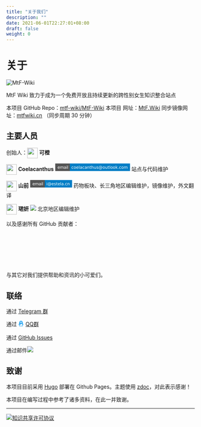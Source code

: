 ```yaml
---
title: "关于我们"
description: ""
date: 2021-06-01T22:27:01+08:00
draft: false
weight: 0
---
```


# 关于
![MtF-Wiki](./logo-long.png)

MtF Wiki 致力于成为一个免费开放且持续更新的跨性别女生知识整合站点

本项目 <i class="bi bi-github" aria-label="GitHub"></i> GitHub Repo：[mtf-wiki/MtF-Wiki](https://github.com/mtf-wiki/MtF-Wiki/)
本项目 <i class="bi bi-link-45deg" aria-label="Website"></i> 网址：[MtF.Wiki](https://mtf.wiki/)
<i class="bi bi-link-45deg" aria-label="Website"></i> 同步镜像网址：[mtfwiki.cn](https://mtfwiki.cn/) （同步周期 30 分钟）


<link rel="stylesheet" href="https://cdn.jsdelivr.net/npm/bootstrap-icons@1.5.0/font/bootstrap-icons.css">


## 主要人员

创始人：<img src="https://avatars.githubusercontent.com/u/27522149?s=64?v=4" style="display: inline; height:2em;vertical-align: middle;"/> **可橙** <a style="color: unset;" href="https://github.com/kenchiu233"><i class="bi bi-github" aria-label="GitHub"></i></a> 


<img src="https://avatars.githubusercontent.com/u/43064781?v=4?s=64" style="display: inline; height:2em;vertical-align: middle;"/> **Coelacanthus** <a style="color: unset;" href="https://github.com/CoelacanthusHex"><i class="bi bi-github" aria-label="GitHub"></i></a> <a href=" mailto:coelacanthus@outlook.com"><svg xmlns="http://www.w3.org/2000/svg" xmlns:xlink="http://www.w3.org/1999/xlink" width="200" height="20" role="img" aria-label="email: coelacanthus@outlook.com"><title>email: coelacanthus@outlook.com</title><g shape-rendering="crispEdges"><rect width="39" height="20" fill="#555"/><rect x="39" width="161" height="20" fill="#007ec6"/></g><g fill="#fff" text-anchor="middle" font-family="Verdana,Geneva,DejaVu Sans,sans-serif" text-rendering="geometricPrecision" font-size="110"><text x="205" y="140" transform="scale(.1)" fill="#fff" textLength="290">email</text><text x="1185" y="140" transform="scale(.1)" fill="#fff" textLength="1510">coelacanthus@outlook.com</text></g></svg></a>
站点与代码维护

<img src="https://avatars.githubusercontent.com/u/26759054?v=4?s=64" style="display: inline; height:2em;vertical-align: middle;"/> **山前** <a style="color: unset;" href="http://github.com/saeziae"><i class="bi bi-github" aria-label="GitHub"></i></a> <a style="color: unset;" href="http://twitter.com/saeziae"><i class="bi bi-twitter" style="color:#1DA1F2" aria-label="Twitter"></i></a> <a href="mailto:i@estela.cn">
<svg xmlns="http://www.w3.org/2000/svg" xmlns:xlink="http://www.w3.org/1999/xlink" width="112" height="20" role="img" aria-label="email: i@estela.cn"><title>email: i@estela.cn</title><g shape-rendering="crispEdges"><rect width="39" height="20" fill="#555"/><rect x="39" width="73" height="20" fill="#007ec6"/></g><g fill="#fff" text-anchor="middle" font-family="Verdana,Geneva,DejaVu Sans,sans-serif" text-rendering="geometricPrecision" font-size="110"><text x="205" y="140" transform="scale(.1)" fill="#fff" textLength="290">email</text><text x="745" y="140" transform="scale(.1)" fill="#fff" textLength="630">i@estela.cn</text></g></svg></a>
药物板块、长三角地区编辑维护，镜像维护，外文翻译

<img src="https://avatars.githubusercontent.com/u/44055214?v=4?s=64" style="display: inline; height:2em;vertical-align: middle;"/> **珺妍** <a style="color: unset;" href="http://github.com/saeziae" class="bi bi-github" aria-label="GitHub"></i></a> <a href=" mailto:llh721113@outlook.com"><img style="display:inline;" src="https://img.shields.io/static/v1?label=email&message=llh721113@outlook.com&color=blue&style=flat-square"></a>
北京地区编辑维护


以及感谢所有 GitHub 贡献者：
<div style="padding:20px"><ul id="cons" style="list-style: none;"></ul><br></div>
<br/>
<p style="float:none;clear:both;">与其它对我们提供帮助和资讯的小可爱们。</p>

<script>var getJSON = function(url, callback) {var xhr = new XMLHttpRequest();xhr.open('GET', url, true);xhr.responseType = 'json';xhr.onload = function() {var status = xhr.status;if (status === 200) {callback(null, xhr.response);} else {callback(status, xhr.response);}};xhr.send();};getJSON('https://api.github.com/repos/mtf-wiki/MtF-Wiki/contributors',function(err, data) {if (err === null) {for(i in data){var para = document.createElement("li");var node = document.createElement("a");var node2 = document.createElement("img");para.style="margin: 4px;float: left;";node2.style="width: 32px;height: 32px;border-radius: 50%;";node.href=data[i].html_url;node2.src=data[i].avatar_url;node.appendChild(node2);para.appendChild(node);var element = document.getElementById("cons");element.appendChild(para);}}});</script>

## 联络

通过 <a style="color: unset;" href="https://t.me/MtFwiki"><i style="color:#1DA1F2" class="bi bi-telegram"></i> Telegram 群</a>

通过 <a style="color: unset;" href="https://jq.qq.com/?_wv=1027&k=O9hgBAFz"><svg style="display: inline; height:1.4em;vertical-align: middle;" fill="#1DA1F2" role="img" class="bi" viewBox="0 0 32 32" xmlns="http://www.w3.org/2000/svg"><path d="M21.395 15.035a39.548 39.548 0 0 0-.803-2.264l-1.079-2.695c.001-.032.014-.562.014-.836C19.526 4.632 17.351 0 12 0S4.474 4.632 4.474 9.241c0 .274.013.804.014.836l-1.08 2.695a38.97 38.97 0 0 0-.802 2.264c-1.021 3.283-.69 4.643-.438 4.673.54.065 2.103-2.472 2.103-2.472 0 1.469.756 3.387 2.394 4.771-.612.188-1.363.479-1.845.835-.434.32-.379.646-.301.778.343.578 5.883.369 7.482.189 1.6.18 7.14.389 7.483-.189.078-.132.132-.458-.301-.778-.483-.356-1.233-.646-1.846-.836 1.637-1.384 2.393-3.302 2.393-4.771 0 0 1.563 2.537 2.103 2.472.251-.03.581-1.39-.438-4.673zM12.662 4.846c.039-1.052.659-1.878 1.385-1.846s1.281.912 1.242 1.964c-.039 1.051-.659 1.878-1.385 1.846s-1.282-.912-1.242-1.964zM9.954 3c.725-.033 1.345.794 1.384 1.846.04 1.052-.517 1.931-1.242 1.963-.726.033-1.346-.794-1.385-1.845C8.672 3.912 9.228 3.033 9.954 3zM7.421 8.294c.194-.43 2.147-.908 4.566-.908h.026c2.418 0 4.372.479 4.566.908a.14.14 0 0 1 .014.061c0 .031-.01.059-.026.083-.163.238-2.333 1.416-4.553 1.416h-.026c-2.221 0-4.39-1.178-4.553-1.416a.136.136 0 0 1-.014-.144zm10.422 8.622c-.22 3.676-2.403 5.987-5.774 6.021h-.137c-3.37-.033-5.554-2.345-5.773-6.021-.081-1.35.001-2.496.147-3.43.318.063.638.122.958.176v3.506s1.658.334 3.318.103v-3.225c.488.027.96.04 1.406.034h.025c1.678.021 3.714-.204 5.683-.594.146.934.227 2.08.147 3.43zM10.48 5.804c.313-.041.542-.409.508-.825-.033-.415-.314-.72-.629-.679-.313.04-.541.409-.508.824.034.417.315.72.629.68zM14.479 5.156c.078.037.221.042.289-.146.035-.095.025-.165-.009-.214-.023-.033-.133-.118-.371-.176-.904-.22-1.341.384-1.405.499-.04.072-.012.176.056.227.067.051.139.037.179-.006.58-.628 1.21-.208 1.261-.184z"/></svg>QQ群</a>

通过 <a style="color: unset;" href="https://github.com/mtf-wiki/MtF-Wiki/issues/"><i class="bi bi-github" aria-label="GitHub"></i> GitHub Issues</a>

通过邮件<a href=" mailto:mtfwiki@estela.cn"><img style="display:inline;" src="https://img.shields.io/static/v1?label=email&message=mtfwiki@estela.cn&color=blue&style=flat-square"></a>


## 致谢

本项目目前采用 [Hugo][hugo-url] 部署在 Github Pages。主题使用 [zdoc][zdoc-url]，对此表示感谢！

本项目在编写过程中参考了诸多资料，在此一并致谢。

---

[![知识共享许可协议](https://i.creativecommons.org/l/by-sa/4.0/88x31.png)](https://creativecommons.org/licenses/by-sa/4.0/)

[hugo-url]: https://github.com/gohugoio/hugo
[zdoc-url]: https://github.com/zzossig/hugo-theme-zdoc